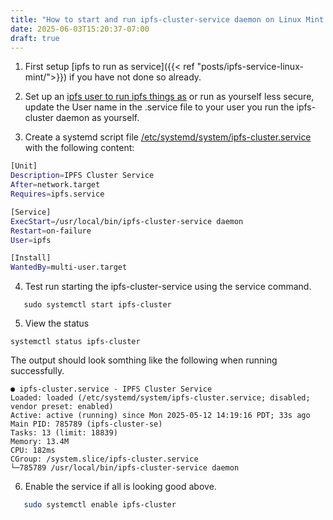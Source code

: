 ```yaml
---
title: "How to start and run ipfs-cluster-service daemon on Linux Mint using systemd"
date: 2025-06-03T15:20:37-07:00
draft: true
---
```


1. First setup [ipfs to run as service]({{< ref "posts/ipfs-service-linux-mint/">}}) if you have not done so already. 

2. Set up an [ipfs user to run ipfs things as](http://localhost:1313/posts/migrate-ipfs-to-run-as-ipfs-user/) or run as yourself less secure, update the User name in the .service file to your user you run the ipfs-cluster daemon as yourself.

3. Create a systemd script file [/etc/systemd/system/ipfs-cluster.service](ipfs-cluster.service) with the following content:

```sh
[Unit]
Description=IPFS Cluster Service
After=network.target
Requires=ipfs.service

[Service]
ExecStart=/usr/local/bin/ipfs-cluster-service daemon
Restart=on-failure
User=ipfs

[Install]
WantedBy=multi-user.target
```


4. Test run  starting the ipfs-cluster-service using the service command.
```
   sudo systemctl start ipfs-cluster
```

5. View the status 
```
systemctl status ipfs-cluster
```

 The output should look somthing like the following when running successfully.

```
● ipfs-cluster.service - IPFS Cluster Service
Loaded: loaded (/etc/systemd/system/ipfs-cluster.service; disabled; vendor preset: enabled)
Active: active (running) since Mon 2025-05-12 14:19:16 PDT; 33s ago
Main PID: 785789 (ipfs-cluster-se)
Tasks: 13 (limit: 18839)
Memory: 13.4M
CPU: 182ms
CGroup: /system.slice/ipfs-cluster.service
└─785789 /usr/local/bin/ipfs-cluster-service daemon
```

6. Enable the service if all is looking good above.
```sh
   sudo systemctl enable ipfs-cluster
```

